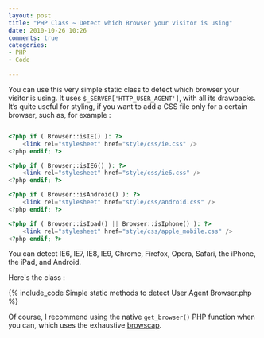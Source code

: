 ```yaml
---
layout: post
title: "PHP Class ~ Detect which Browser your visitor is using"
date: 2010-10-26 10:26
comments: true
categories:
- PHP
- Code

---
```


You can use this very simple static class to detect which browser your visitor is using.
It uses `$_SERVER['HTTP_USER_AGENT']`, with all its drawbacks.
It’s quite useful for styling, if you want to add a CSS file only for a certain browser, such as, for example :

``` php Example of use

<?php if ( Browser::isIE() ): ?>
    <link rel="stylesheet" href="style/css/ie.css" />
<?php endif; ?>

<?php if ( Browser::isIE6() ): ?>
    <link rel="stylesheet" href="style/css/ie6.css" />
<?php endif; ?>

<?php if ( Browser::isAndroid() ): ?>
    <link rel="stylesheet" href="style/css/android.css" />
<?php endif; ?>

<?php if ( Browser::isIpad() || Browser::isIphone() ): ?>
    <link rel="stylesheet" href="style/css/apple_mobile.css" />
<?php endif; ?>

```


You can detect IE6, IE7, IE8, IE9, Chrome, Firefox, Opera, Safari, the iPhone, the iPad, and Android.

<!--more-->

Here's the class :

{% include_code Simple static methods to detect User Agent Browser.php %}

Of course, I recommend using the native `get_browser()` PHP function when you can,
which uses the exhaustive [browscap](http://www.php.net/manual/en/function.get-browser.php).

